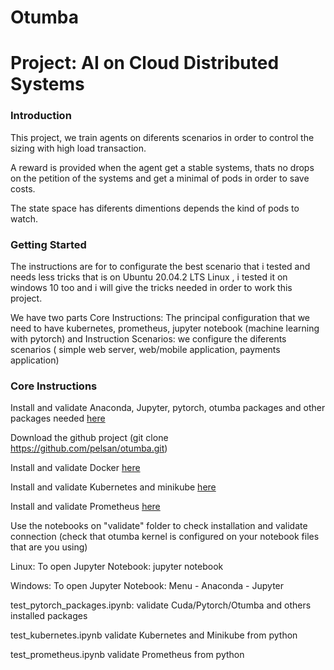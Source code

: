 # Otumba

# Project: AI on Cloud Distributed Systems

### Introduction

This project, we train agents on diferents scenarios in order to control the sizing with high load transaction. 

A reward is provided when the agent get a stable systems, thats no drops on the petition of the systems and get a minimal of pods in order to save costs.

The state space  has diferents dimentions depends the kind of pods to watch.


### Getting Started

The instructions are for to configurate the best scenario that i tested and needs less tricks that is on Ubuntu 20.04.2 LTS Linux , i tested it on windows 10 too and i will give the tricks needed in order to work  this project.

We have two parts
Core Instructions: The principal configuration that we need to have kubernetes, prometheus, jupyter notebook (machine learning with pytorch) and Instruction Scenarios: we configure the diferents scenarios ( simple web server,  web/mobile application, payments application)

### Core Instructions

Install and validate Anaconda, Jupyter, pytorch, otumba packages and other packages needed  [here](https://github.com/pelsan/otumba/blob/main/anaconda_otumba_install.txt)

Download the github project (git clone https://github.com/pelsan/otumba.git) 


Install and validate Docker [here](https://github.com/pelsan/otumba/blob/main/docker_install.txt)

Install and validate Kubernetes and minikube [here](https://github.com/pelsan/otumba/blob/main/kubernetes_install.txt)

Install and validate Prometheus [here](https://github.com/pelsan/otumba/blob/main/prometheus_install.txt)



Use the notebooks on "validate" folder to check installation and validate connection (check that otumba kernel is configured on your notebook files that are you using)

Linux: To open Jupyter Notebook:
	jupyter notebook

Windows: To open Jupyter Notebook:
	Menu - Anaconda - Jupyter


test_pytorch_packages.ipynb:  	validate Cuda/Pytorch/Otumba and others installed packages

test_kubernetes.ipynb			validate Kubernetes and Minikube from python

test_prometheus.ipynb			validate Prometheus from python